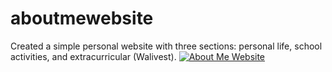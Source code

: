 # aboutmewebsite
Created a simple personal website with three sections: personal life, school activities, and extracurricular (Walivest).
[![About Me Website](https://github.com/SFarruqui/aboutmewebsite/assets/113355829/affb827f-7a68-4537-a8cc-531fab97c5de)]([https://example.com/yourvideo.webm](https://drive.google.com/file/d/1R1QLcDsVMXMUSmfnxm3YVFxtGh7IltZI/view?usp=drive_link)https://drive.google.com/file/d/1R1QLcDsVMXMUSmfnxm3YVFxtGh7IltZI/view?usp=drive_link)
